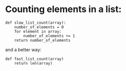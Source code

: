 # Counting elements in a list:
    def slow_list_count(array):
        number_of_elements = 0
        for element in array:
            number_of_elements += 1
        return number_of_elements

and a better way:

    def fast_list_count(array)
        return len(array)